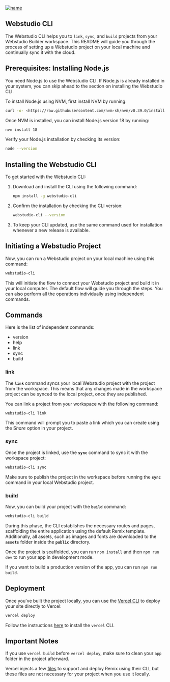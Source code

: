 
[![name](https://github.com/webstudio-is/webstudio/assets/52824/70a318ca-6d23-4ee2-bb60-fab6c480574b)](https://wstd.us/cli-vid)

## Webstudio CLI

The Webstudio CLI helps you to `link`, `sync`, and `build` projects from your Webstudio Builder workspace. This README will guide you through the process of setting up a Webstudio project on your local machine and continually sync it with the cloud.

## Prerequisites: Installing Node.js

You need Node.js to use the Webstudio CLI. If Node.js is already installed in your system, you can skip ahead to the section on installing the Webstudio CLI.

To install Node.js using NVM, first install NVM by running:

```bash
curl -o- <https://raw.githubusercontent.com/nvm-sh/nvm/v0.39.0/install.sh> | bash
```

Once NVM is installed, you can install Node.js version 18 by running:

```bash
nvm install 18
```

Verify your Node.js installation by checking its version:

```bash
node --version
```

## Installing the Webstudio CLI

To get started with the Webstudio CLI:

1. Download and install the CLI using the following command:

   ```bash
   npm install -g webstudio-cli
   ```

1. Confirm the installation by checking the CLI version:

   ```bash
   webstudio-cli --version
   ```

1. To keep your CLI updated, use the same command used for installation whenever a new release is available.

## Initiating a Webstudio Project

Now, you can run a Webstudio project on your local machine using this command:

```bash
webstudio-cli
```

This will initiate the flow to connect your Webstudio project and build it in your local computer. The default flow will guide you through the steps. You can also perform all the operations individually using independent commands.

## Commands

Here is the list of independent commands:

- version
- help
- link
- sync
- build

### link

The **`link`** command syncs your local Webstudio project with the project from the workspace. This means that any changes made in the workspace project can be synced to the local project, once they are published.

You can link a project from your workspace with the following command:

```bash
webstudio-cli link
```

This command will prompt you to paste a link which you can create using the S*hare* option in your project.

### sync

Once the project is linked, use the **`sync`** command to sync it with the workspace project:

```bash
webstudio-cli sync
```

Make sure to publish the project in the workspace before running the **`sync`** command in your local Webstudio project.

### build

Now, you can build your project with the **`build`** command:

```bash
webstudio-cli build
```

During this phase, the CLI establishes the necessary routes and pages, scaffolding the entire application using the default Remix template. Additionally, all assets, such as images and fonts are downloaded to the **`assets`** folder inside the **`public`** directory.

Once the project is scaffolded, you can run `npm install` and then `npm run dev` to run your app in development mode.

If you want to build a production version of the app, you can run `npm run build`.

## Deployment

Once you've built the project locally, you can use the [Vercel CLI](https://vercel.com/docs/cli) to deploy your site directly to Vercel:

```bash
vercel deploy
```

Follow the instructions [here](https://vercel.com/docs/cli) to install the `vercel` CLI.

## Important Notes

If you use `vercel build` before `vercel deploy`, make sure to clean your `app` folder in the project afterward.

Vercel injects a few [files](https://github.com/vercel/vercel/blob/a8ad176262ef822860ce338927e6f959961d2d32/packages/remix/src/build.ts#L63) to support and deploy Remix using their CLI, but these files are not necessary for your project when you use it locally.
